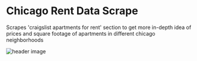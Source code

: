 # Chicago Rent Data Scrape
Scrapes 'craigslist apartments for rent' section to get more in-depth idea of prices and square footage of apartments in different chicago neighborhoods 

![header image](https://github.com/ChristianVerdin/Chicago-Apt-Rent-Scrape/Craigslist_Rental-Scraper.JPG)


